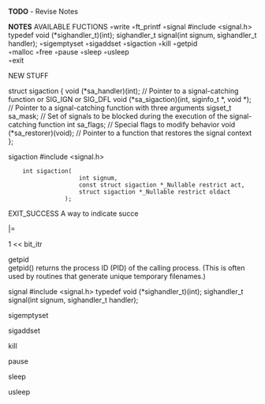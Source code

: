 **TODO**
        - Revise Notes

**NOTES**
	AVAILABLE FUCTIONS
		◦write
		◦ft_printf
		◦signal
			#include <signal.h>
			typedef void (*sighandler_t)(int);
			sighandler_t signal(int signum, sighandler_t handler);
		◦sigemptyset
		◦sigaddset
		◦sigaction
		◦kill
		◦getpid     
		◦malloc
		◦free
		◦pause
		◦sleep
		◦usleep     
		◦exit



	
NEW STUFF

struct sigaction {
    void (*sa_handler)(int);            // Pointer to a signal-catching function or SIG_IGN or SIG_DFL
    void (*sa_sigaction)(int, siginfo_t *, void *); // Pointer to a signal-catching function with three arguments
    sigset_t sa_mask;                   // Set of signals to be blocked during the execution of the signal-catching function
    int sa_flags;                       // Special flags to modify behavior
    void (*sa_restorer)(void);          // Pointer to a function that restores the signal context
};

sigaction
		#include <signal.h>

		int sigaction(	
						int signum, 
						const struct sigaction *_Nullable restrict act,
						struct sigaction *_Nullable restrict oldact
					);


EXIT_SUCCESS
		A way to indicate succe


|=

1 << bit_itr


getpid   
		getpid() returns the process ID (PID) of the calling process.
		(This is often used by routines that generate unique temporary
		filenames.)

signal
		#include <signal.h>
		typedef void (*sighandler_t)(int);
		sighandler_t signal(int signum, sighandler_t handler);

sigemptyset

sigaddset


kill
  

pause

sleep

usleep 
